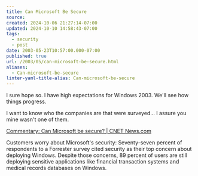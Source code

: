 ```yaml
---
title: Can Microsoft Be Secure
source: 
created: 2024-10-06 21:27:14-07:00
updated: 2024-10-10 14:58:43-07:00
tags:
  - security
  - post
date: 2003-05-23T10:57:00.000-07:00
published: true
url: /2003/05/can-microsoft-be-secure.html
aliases:
  - Can-microsoft-be-secure
linter-yaml-title-alias: Can-microsoft-be-secure
---
```



I sure hope so. I have high expectations for Windows 2003. We'll see how things progress.  
  
I want to know who the companies are that were surveyed... I assure you mine wasn't one of them.  
  
[Commentary: Can Microsoft be secure? | CNET News.com](http://news.com.com/2009-1122-996403.html?tag=nl "Commentary: Can Microsoft be secure? | CNET News.com")  
  
Customers worry about Microsoft's security: Seventy-seven percent of respondents to a Forrester survey cited security as their top concern about deploying Windows. Despite those concerns, 89 percent of users are still deploying sensitive applications like financial transaction systems and medical records databases on Windows.